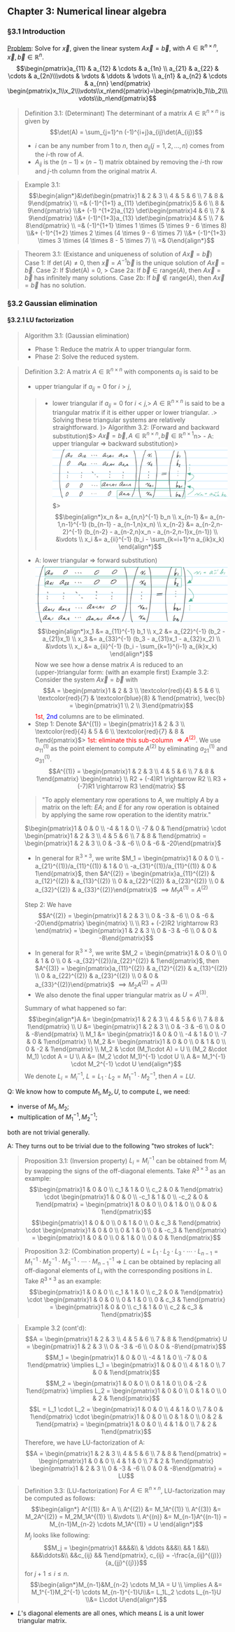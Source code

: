 ## Chapter 3: Numerical linear algebra
### §3.1 Introduction

<u>Problem</u>: Solve for $\vec{x}$, given the linear system $A\vec{x} = \vec{b}$, with $A \in \mathbb{R}^{n \times n}$, $\vec{x}, \vec{b} \in \mathbb{R}^n$.
$$\begin{pmatrix}a_{11} & a_{12} & \cdots & a_{1n} \\ a_{21} & a_{22} & \cdots & a_{2n}\\\vdots & \vdots & \ddots & \vdots \\ a_{n1} & a_{n2} & \cdots & a_{nn} \end{pmatrix} \begin{pmatrix}x_1\\x_2\\\vdots\\x_n\end{pmatrix}=\begin{pmatrix}b_1\\b_2\\\vdots\\b_n\end{pmatrix}$$

> Definition 3.1: (Determinant)
> The determinant of a  matrix $A \in \mathbb{R}^{n \times n}$ is given by
> $$\det(A) = \sum_{j=1}^n (-1)^{i+j}a_{ij}\det(A_{ij})$$
> - $i$ can be any number from 1 to $n$, then $a_{ij} (j = 1, 2, \ldots, n)$ comes from the $i$-th row of $A$.
> - $A_{ij}$ is the $(n-1) \times (n-1)$ matrix obtained by removing the $i$-th row and $j$-th column from the original matrix $A$.

> Example 3.1: 
> $$\begin{align*}&\det\begin{pmatrix}1 & 2 & 3 \\ 4 & 5 & 6 \\ 7 & 8 & 9\end{pmatrix} \\ =& (-1)^{1+1} a_{11} \det\begin{pmatrix}5 & 6 \\ 8 & 9\end{pmatrix} \\&+ (-1) ^{1+2}a_{12} \det\begin{pmatrix}4 & 6 \\ 7 & 9\end{pmatrix} \\&+ (-1)^{1+3}a_{13} \det\begin{pmatrix}4 & 5 \\ 7 & 8\end{pmatrix} \\ =& (-1)^{1+1} \times 1 \times (5 \times 9 - 6 \times 8) \\&+ (-1)^{1+2} \times 2 \times (4 \times 9 - 6 \times 7) \\&+ (-1)^{1+3} \times 3 \times (4 \times 8 - 5 \times 7) \\ =& 0\end{align*}$$

> Theorem 3.1: (Existance and uniqueness of solution of $A\vec{x} = \vec{b}$)
> Case 1: If $\det(A) \neq 0$, then $\vec{x} = A^{-1}\vec{b}$ is the unique solution of $A\vec{x} = \vec{b}$.
> Case 2: If $\det(A) = 0, >    Case 2a: If $\vec{b} \in \text{range}(A)$, then $A\vec{x} = \vec{b}$ has infinitely many solutions.
>    Case 2b: If $\vec{b} \notin \text{range}(A)$, then $A\vec{x} = \vec{b}$ has no solution.

### §3.2 Gaussian elimination
#### §3.2.1 LU factorization
> Algorithm 3.1: (Gaussian elimination)
> - Phase 1: Reduce the matrix A to upper triangular form.
> - Phase 2: Solve the reduced system.

> Definition 3.2: A matrix $A \in \mathbb{R}^{n \times n}$ with components $a_{ij}$ is said to be
> - upper triangular if $a_{ij} = 0$ for $i > j$,
>> - lower triangular if $a_{ij} = 0$ for $i < j$,>
> $A \in \mathbb{R}^{n \times n}$ is said to be a triangular matrix if it is either upper or lower triangular.
.> Solving these triangular systems are relatively straightforward.
)> Algorithm 3.2: (Forward and backward substitution)$> $A\vec{x} = \vec{b}, A \in \mathbb{R}^{n \times n}, \vec{b} \in \mathbb{R}^{n\times 1}$n> - A: upper triangular $\Rightarrow$ backward substitution)> ![image3.1](images/image3.1.png)$> $$\begin{align*}x_n &= a_{n,n}^{-1} b_n \\ x_{n-1} &= a_{n-1,n-1}^{-1} (b_{n-1} - a_{n-1,n}x_n) \\ x_{n-2} &= a_{n-2,n-2}^{-1} (b_{n-2} - a_{n-2,n}x_n - a_{n-2,n-1}x_{n-1}) \\ &\vdots \\ x_i &= a_{ii}^{-1} (b_i - \sum_{k=i+1}^n a_{ik}x_k) \end{align*}$$
>
> - A: lower triangular $\Rightarrow$ forward substitution)
> ![image3.2](images/image3.2.png)
> $$\begin{align*}x_1 &= a_{11}^{-1} b_1 \\ x_2 &= a_{22}^{-1} (b_2 - a_{21}x_1) \\ x_3 &= a_{33}^{-1} (b_3 - a_{31}x_1 - a_{32}x_2) \\ &\vdots \\ x_i &= a_{ii}^{-1} (b_i - \sum_{k=1}^{i-1} a_{ik}x_k) \end{align*}$$
> Now we see how a dense matrix $A$ is reduced to an (upper-)triangular form: (with an example first)
> Example 3.2: Consider the system $A\vec{x} = \vec{b}$ with $$A = \begin{pmatrix}1 & 2 & 3 \\ \textcolor{red}{4} & 5 & 6 \\ \textcolor{red}{7} & \textcolor{blue}{8} & 1\end{pmatrix}, \vec{b} = \begin{pmatrix}1 \\ 2 \\ 3\end{pmatrix}$$
> <span style="color:red">1st</span>, <span style="color:blue">2nd</span> columns are to be eliminated.
> - Step 1: Denote $A^{(1)} = \begin{pmatrix}1 & 2 & 3 \\ \textcolor{red}{4} & 5 & 6 \\ \textcolor{red}{7} & 8 & 1\end{pmatrix}$><span style="color:red"> 1st: eliminate this sub-column $\Rightarrow A^{(2)}$</span>.
> We use $a_{11}^{(1)}$ as the point element to compute $A^{(2)}$ by eliminating $a_{21}^{(1)}$ and $a_{31}^{(1)}$.
> $$A^{(1)} = \begin{pmatrix}1 & 2 & 3 \\ 4 & 5 & 6 \\ 7 & 8 & 1\end{pmatrix} \begin{matrix} \\ R2 + (-4)R1 \rightarrow R2 \\ R3 + (-7)R1 \rightarrow R3 \end{matrix} $$
> >"To apply elementary row operations to $A$, we multiply $A$ by a matrix on the left: $EA$; and $E$ for any row operation is obtained by applying the same row operation to the identity matrix."
>
> $\begin{pmatrix}1 & 0 & 0 \\ -4 & 1 & 0 \\ -7 & 0 & 1\end{pmatrix} \cdot \begin{pmatrix}1 & 2 & 3 \\ 4 & 5 & 6 \\ 7 & 8 & 1\end{pmatrix} = \begin{pmatrix}1 & 2 & 3 \\ 0 & -3 & -6 \\ 0 & -6 & -20\end{pmatrix}$
> - In general for $\mathbb{R}^{3 \times 3}$, we write $M_1 = \begin{pmatrix}1 & 0 & 0 \\ -a_{21}^{(1)}/a_{11}^{(1)} & 1 & 0 \\ -a_{31}^{(1)}/a_{11}^{(1)} & 0 & 1\end{pmatrix}$, then $A^{(2)} = \begin{pmatrix}a_{11}^{(2)} & a_{12}^{(2)} & a_{13}^{(2)} \\ 0 & a_{22}^{(2)} & a_{23}^{(2)} \\ 0 & a_{32}^{(2)} & a_{33}^{(2)}\end{pmatrix}$
> $\implies M_1A^{(1)} = A^{(2)}$
>
> Step 2: We have
> $$A^{(2)} = \begin{pmatrix}1 & 2 & 3 \\ 0 & -3 & -6 \\ 0 & -6 & -20\end{pmatrix} \begin{matrix} \\ \\ R3 + (-2)R2 \rightarrow R3 \end{matrix} = \begin{pmatrix}1 & 2 & 3 \\ 0 & -3 & -6 \\ 0 & 0 & -8\end{pmatrix}$$
> - In general for $\mathbb{R}^{3 \times 3}$, we write $M_2 = \begin{pmatrix}1 & 0 & 0 \\ 0 & 1 & 0 \\ 0 & -a_{32}^{(2)}/a_{22}^{(2)} & 1\end{pmatrix}$, then $A^{(3)} =  \begin{pmatrix}a_{11}^{(2)} & a_{12}^{(2)} & a_{13}^{(2)} \\ 0 & a_{22}^{(2)} & a_{23}^{(2)} \\ 0 & 0 & a_{33}^{(2)}\end{pmatrix}$
> $\implies M_2A^{(2)} = A^{(3)}$
> - We also denote the final upper triangular matrix as $U = A^{(3)}$.
> 
> Summary of what happened so far:
> $$\begin{align*}A &= \begin{pmatrix}1 & 2 & 3 \\ 4 & 5 & 6 \\ 7 & 8 & 1\end{pmatrix} \\ U &= \begin{pmatrix}1 & 2 & 3 \\ 0 & -3 & -6 \\ 0 & 0 & -8\end{pmatrix} \\ M_1 &= \begin{pmatrix}1 & 0 & 0 \\ -4 & 1 & 0 \\ -7 & 0 & 1\end{pmatrix} \\ M_2 &= \begin{pmatrix}1 & 0 & 0 \\ 0 & 1 & 0 \\ 0 & -2 & 1\end{pmatrix} \\ M_2 & \cdot (M_1\cdot A) = U \\ (M_2 &\cdot M_1) \cdot A = U \\ A &= (M_2 \cdot M_1)^{-1} \cdot U  \\ A &= M_1^{-1} \cdot M_2^{-1} \cdot U \end{align*}$$
We denote $L_i = M_i^{-1}$, $L = L_1 \cdot L_2 = M_1^{-1} \cdot M_2^{-1}$, then $A = LU$.

Q: We know how to compute $M_1, M_2, U$, to compute $L$, we need:
- inverse of $M_1, M_2$;
- multiplication of $M_1^{-1}, M_2^{-1}$;

both are not trivial generally.

A: They turns out to be trivial due to the following "two strokes of luck":

> Proposition 3.1: (Inversion property)
> $L_i = M_i^{-1}$ can be obtained from $M_i$ by swapping the signs of the off-diagonal elements.
> Take $R^{3 \times 3}$ as an example:
> $$\begin{pmatrix}1 & 0 & 0 \\ c_1 & 1 & 0 \\ c_2 & 0 & 1\end{pmatrix} \cdot \begin{pmatrix}1 & 0 & 0 \\ -c_1 & 1 & 0 \\ -c_2 & 0 & 1\end{pmatrix} = \begin{pmatrix}1 & 0 & 0 \\ 0 & 1 & 0 \\ 0 & 0 & 1\end{pmatrix}$$
> $$\begin{pmatrix}1 & 0 & 0 \\ 0 & 1 & 0 \\ 0 & c_3 & 1\end{pmatrix} \cdot \begin{pmatrix}1 & 0 & 0 \\ 0 & 1 & 0 \\ 0 & -c_3 & 1\end{pmatrix} = \begin{pmatrix}1 & 0 & 0 \\ 0 & 1 & 0 \\ 0 & 0 & 1\end{pmatrix}$$

> Proposition 3.2: (Combination property)
> $L = L_1 \cdot L_2 \cdot L_3 \cdot \cdots \cdot L_{n-1} = M_1^{-1} \cdot M_2^{-1} \cdot M_3^{-1} \cdot \cdots \cdot M_{n-1}^{-1}$
> $\Rightarrow$ $L$ can be obtained by replacing all off-diagonal elements of $L_i$ with the corresponding positions in $L$.
> Take $R^{3 \times 3}$ as an example:
> $$\begin{pmatrix}1 & 0 & 0 \\ c_1 & 1 & 0 \\ c_2 & 0 & 1\end{pmatrix} \cdot \begin{pmatrix}1 & 0 & 0 \\ 0 & 1 & 0 \\ 0 & c_3 & 1\end{pmatrix} = \begin{pmatrix}1 & 0 & 0 \\ c_1 & 1 & 0 \\ c_2 & c_3 & 1\end{pmatrix}$$

> Example 3.2 (cont'd): 
> $$A = \begin{pmatrix}1 & 2 & 3 \\ 4 & 5 & 6 \\ 7 & 8 & 1\end{pmatrix} U = \begin{pmatrix}1 & 2 & 3 \\ 0 & -3 & -6 \\ 0 & 0 & -8\end{pmatrix}$$
> $$M_1 = \begin{pmatrix}1 & 0 & 0 \\ -4 & 1 & 0 \\ -7 & 0 & 1\end{pmatrix} \implies L_1 = \begin{pmatrix}1 & 0 & 0 \\ 4 & 1 & 0 \\ 7 & 0 & 1\end{pmatrix}$$
> $$M_2 = \begin{pmatrix}1 & 0 & 0 \\ 0 & 1 & 0 \\ 0 & -2 & 1\end{pmatrix} \implies L_2 = \begin{pmatrix}1 & 0 & 0 \\ 0 & 1 & 0 \\ 0 & 2 & 1\end{pmatrix}$$
> $$L = L_1 \cdot L_2 = \begin{pmatrix}1 & 0 & 0 \\ 4 & 1 & 0 \\ 7 & 0 & 1\end{pmatrix} \cdot \begin{pmatrix}1 & 0 & 0 \\ 0 & 1 & 0 \\ 0 & 2 & 1\end{pmatrix} = \begin{pmatrix}1 & 0 & 0 \\ 4 & 1 & 0 \\ 7 & 2 & 1\end{pmatrix}$$
> Therefore, we have LU-factorization of A:
> $$A = \begin{pmatrix}1 & 2 & 3 \\ 4 & 5 & 6 \\ 7 & 8 & 1\end{pmatrix} = \begin{pmatrix}1 & 0 & 0 \\ 4 & 1 & 0 \\ 7 & 2 & 1\end{pmatrix} \begin{pmatrix}1 & 2 & 3 \\ 0 & -3 & -6 \\ 0 & 0 & -8\end{pmatrix} = LU$$

> Definition 3.3: (LU-factorization)
> For $A \in \mathbb{R}^{n \times n}$, LU-factorization may be computed as follows:
> $$\begin{align*} A^{(1)} &= A \\ A^{(2)} &= M_1A^{(1)} \\ A^{(3)} &= M_2A^{(2)} = M_2M_1A^{(1)} \\ &\vdots \\ A^{(n)} &= M_{n-1}A^{(n-1)} = M_{n-1}M_{n-2} \cdots M_1A^{(1)} = U \end{align*}$$
> $M_j$ looks like following:
> $$M_j = \begin{pmatrix}1 &&&&\\ & \ddots &&&\\ && 1 &&\\ &&&\ddots&\\ &&c_{ij} && 1\end{pmatrix}, c_{ij} = -\frac{a_{ij}^{(j)}}{a_{jj}^{(j)}}$$ for $j+1 \leq i \leq n$.
$$\begin{align*}M_{n-1}&M_{n-2} \cdots M_1A = U \\ \implies A &= M_1^{-1}M_2^{-1} \cdots M_{n-1}^{-1}U\\&= L_1L_2 \cdots L_{n-1}U \\&= L\cdot U\end{align*}$$
- $L$'s diagonal elements are all ones, which means $L$ is a unit lower triangular matrix.